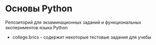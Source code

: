 # Основы Python

Репозиторий для экзаминационных заданий и функциональных экспериментов языка Python

- college.brics - содержит некоторые тестовые задания для учебы